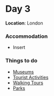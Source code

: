 # Day 3

**Location**: London

### Accommodation

* Insert

### Things to do

* [Museums](/museums.md)
* [Tourist Activities](/tourist-activities.md)
* [Walking Tours](/walking-tours.md)
* [Parks](/london-parks.md)



